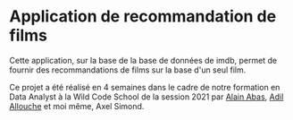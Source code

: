 # Application de recommandation de films

Cette application, sur la base de la base de données de imdb, permet de fournir des recommandations de films sur la base d'un seul film.

Ce projet a été réalisé en 4 semaines dans le cadre de notre formation en Data Analyst à la Wild Code School de la session 2021 par [Alain Abas](https://github.com/alainhabas "Alain Habas"), [Adil Allouche](https://github.com/Adil-Allouche "Adil Allouche") et moi même, Axel Simond.

